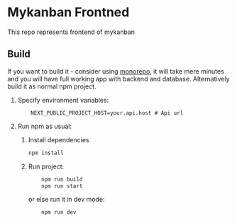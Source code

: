 # Mykanban Frontned

This repo represents frontend of mykanban

## Build

If you want to build it - consider using [monorepo](https://github.com/KustelR/mykanban), it will take mere minutes and you will have full working app with backend and database.
Alternatively build it as normal npm project.

1. Specify environment variables:

    ```env
        NEXT_PUBLIC_PROJECT_HOST=your.api.host # Api url
    ```

2. Run npm as usual:

    1. Install dependencies

        ```bash
        npm install
        ```

    2. Run project:

        ```bash
            npm run build
            npm run start
        ```
  
        or else run it in dev mode:

        ```bash
            npm run dev
        ```
